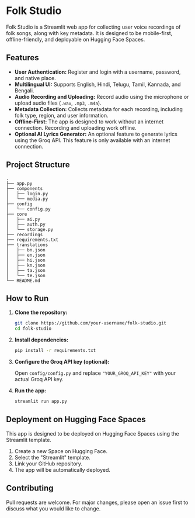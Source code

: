 # Folk Studio

Folk Studio is a Streamlit web app for collecting user voice recordings of folk songs, along with key metadata. It is designed to be mobile-first, offline-friendly, and deployable on Hugging Face Spaces.

## Features

-   **User Authentication:** Register and login with a username, password, and native place.
-   **Multilingual UI:** Supports English, Hindi, Telugu, Tamil, Kannada, and Bengali.
-   **Audio Recording and Uploading:** Record audio using the microphone or upload audio files (`.wav`, `.mp3`, `.m4a`).
-   **Metadata Collection:** Collects metadata for each recording, including folk type, region, and user information.
-   **Offline-First:** The app is designed to work without an internet connection. Recording and uploading work offline.
-   **Optional AI Lyrics Generator:** An optional feature to generate lyrics using the Groq API. This feature is only available with an internet connection.

## Project Structure

```
.
├── app.py
├── components
│   ├── login.py
│   └── media.py
├── config
│   └── config.py
├── core
│   ├── ai.py
│   ├── auth.py
│   └── storage.py
├── recordings
├── requirements.txt
├── translations
│   ├── bn.json
│   ├── en.json
│   ├── hi.json
│   ├── kn.json
│   ├── ta.json
│   └── te.json
└── README.md
```

## How to Run

1.  **Clone the repository:**

    ```bash
    git clone https://github.com/your-username/folk-studio.git
    cd folk-studio
    ```

2.  **Install dependencies:**

    ```bash
    pip install -r requirements.txt
    ```

3.  **Configure the Groq API key (optional):**

    Open `config/config.py` and replace `"YOUR_GROQ_API_KEY"` with your actual Groq API key.

4.  **Run the app:**

    ```bash
    streamlit run app.py
    ```

## Deployment on Hugging Face Spaces

This app is designed to be deployed on Hugging Face Spaces using the Streamlit template.

1.  Create a new Space on Hugging Face.
2.  Select the "Streamlit" template.
3.  Link your GitHub repository.
4.  The app will be automatically deployed.

## Contributing

Pull requests are welcome. For major changes, please open an issue first to discuss what you would like to change.

